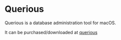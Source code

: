 
# Querious

Querious is a database administration tool for macOS.


It can be purchased/downloaded at [querious](https://www.araelium.com/querious)

